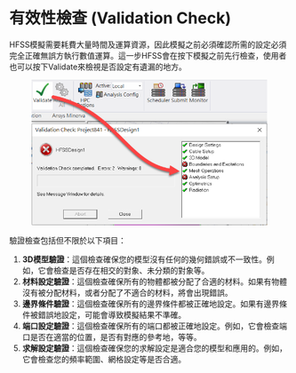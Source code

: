 # 有效性檢查 (Validation Check)

HFSS模擬需要耗費大量時間及運算資源，因此模擬之前必須確認所需的設定必須完全正確無誤方執行數值運算。這一步HFSS會在按下模擬之前先行檢查，使用者也可以按下Validate來檢視是否設定有遺漏的地方。

<figure><img src="../.gitbook/assets/image (12).png" alt=""><figcaption></figcaption></figure>

驗證檢查包括但不限於以下項目：

1. **3D模型驗證**：這個檢查確保您的模型沒有任何的幾何錯誤或不一致性。例如，它會檢查是否存在相交的對象、未分類的對象等。
2. **材料設定驗證**：這個檢查確保所有的物體都被分配了合適的材料。如果有物體沒有被分配材料，或者分配了不適合的材料，將會出現錯誤。
3. **邊界條件驗證**：這個檢查確保所有的邊界條件都被正確地設定。如果有邊界條件被錯誤地設定，可能會導致模擬結果不準確。
4. **端口設定驗證**：這個檢查確保所有的端口都被正確地設定。例如，它會檢查端口是否在適當的位置，是否有對應的參考地，等等。
5. **求解設定驗證**：這個檢查確保您的求解設定是適合您的模型和應用的。例如，它會檢查您的頻率範圍、網格設定等是否合適。
